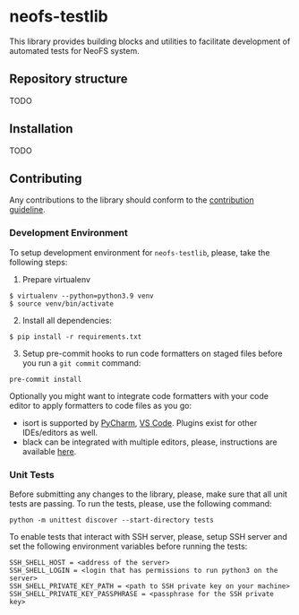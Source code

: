 # neofs-testlib
This library provides building blocks and utilities to facilitate development of automated tests for NeoFS system.

## Repository structure
TODO

## Installation
TODO

## Contributing
Any contributions to the library should conform to the [contribution guideline](https://github.com/nspcc-dev/neofs-node/blob/master/CONTRIBUTING.md).

### Development Environment
To setup development environment for `neofs-testlib`, please, take the following steps:
1. Prepare virtualenv

```
$ virtualenv --python=python3.9 venv
$ source venv/bin/activate
```

2. Install all dependencies:

```
$ pip install -r requirements.txt
```

3. Setup pre-commit hooks to run code formatters on staged files before you run a `git commit` command:

```
pre-commit install
```

Optionally you might want to integrate code formatters with your code editor to apply formatters to code files as you go:
* isort is supported by [PyCharm](https://plugins.jetbrains.com/plugin/15434-isortconnect), [VS Code](https://cereblanco.medium.com/setup-black-and-isort-in-vscode-514804590bf9). Plugins exist for other IDEs/editors as well.
* black can be integrated with multiple editors, please, instructions are available [here](https://black.readthedocs.io/en/stable/integrations/editors.html).

### Unit Tests
Before submitting any changes to the library, please, make sure that all unit tests are passing. To run the tests, please, use the following command:
```
python -m unittest discover --start-directory tests
```

To enable tests that interact with SSH server, please, setup SSH server and set the following environment variables before running the tests:
```
SSH_SHELL_HOST = <address of the server>
SSH_SHELL_LOGIN = <login that has permissions to run python3 on the server>
SSH_SHELL_PRIVATE_KEY_PATH = <path to SSH private key on your machine>
SSH_SHELL_PRIVATE_KEY_PASSPHRASE = <passphrase for the SSH private key>
```